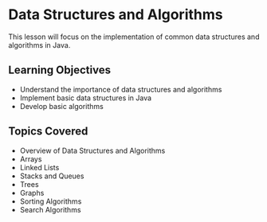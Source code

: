 # Data Structures and Algorithms

This lesson will focus on the implementation of common data structures and algorithms in Java.

## Learning Objectives
- Understand the importance of data structures and algorithms
- Implement basic data structures in Java
- Develop basic algorithms

## Topics Covered
- Overview of Data Structures and Algorithms
- Arrays
- Linked Lists
- Stacks and Queues
- Trees
- Graphs
- Sorting Algorithms
- Search Algorithms